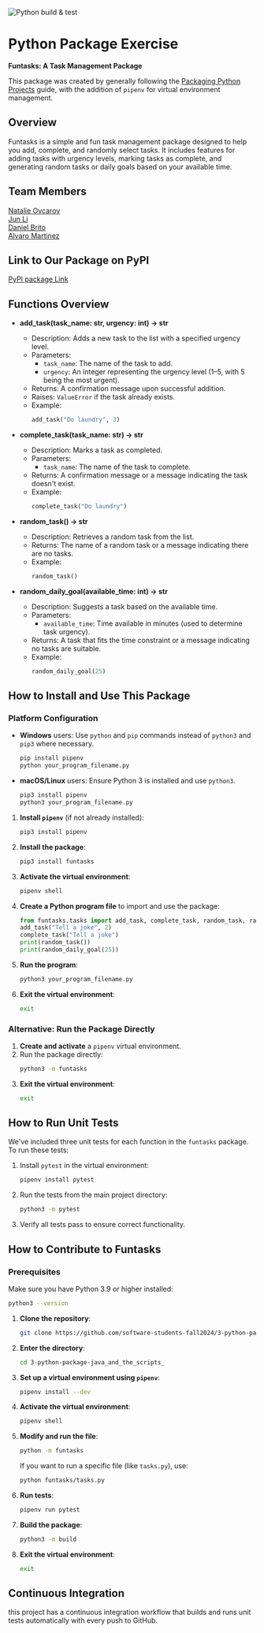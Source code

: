 ![Python build & test](https://github.com/software-students-fall2024/3-python-package-java_and_the_scripts_/actions/workflows/build.yaml/badge.svg)

# Python Package Exercise
**Funtasks: A Task Management Package** 

This package was created by generally following the [Packaging Python Projects](https://packaging.python.org/tutorials/packaging-projects/) guide, with the addition of `pipenv` for virtual environment management. 

## Overview
Funtasks is a simple and fun task management package designed to help you add, complete, and randomly select tasks. It includes features for adding tasks with urgency levels, marking tasks as complete, and generating random tasks or daily goals based on your available time. 

## Team Members

[Natalie Ovcarov](https://github.com/nataliovcharov)  
[Jun Li](https://github.com/jljune9li)  
[Daniel Brito](https://github.com/danny031103)  
[Alvaro Martinez](https://github.com/AlvaroMartinezM)

## Link to Our Package on PyPI
[PyPI package Link](https://pypi.org/project/funtasks/)

## Functions Overview

- **add_task(task_name: str, urgency: int) -> str**  
    - Description: Adds a new task to the list with a specified urgency level.  
    - Parameters:
      - `task_name`: The name of the task to add.
      - `urgency`: An integer representing the urgency level (1–5, with 5 being the most urgent).
    - Returns: A confirmation message upon successful addition.
    - Raises: `ValueError` if the task already exists.
    - Example: 
      ```python
      add_task("Do laundry", 3)
      ```

- **complete_task(task_name: str) -> str**  
    - Description: Marks a task as completed.
    - Parameters:
      - `task_name`: The name of the task to complete.
    - Returns: A confirmation message or a message indicating the task doesn't exist.
    - Example: 
      ```python
      complete_task("Do laundry")
      ```

- **random_task() -> str**  
    - Description: Retrieves a random task from the list.
    - Returns: The name of a random task or a message indicating there are no tasks.
    - Example: 
      ```python
      random_task()
      ```

- **random_daily_goal(available_time: int) -> str**  
    - Description: Suggests a task based on the available time.
    - Parameters:
      - `available_time`: Time available in minutes (used to determine task urgency).
    - Returns: A task that fits the time constraint or a message indicating no tasks are suitable.
    - Example: 
      ```python
      random_daily_goal(25)
      ```

## How to Install and Use This Package

### Platform Configuration
- **Windows** users: Use `python` and `pip` commands instead of `python3` and `pip3` where necessary.
  ```bash
  pip install pipenv
  python your_program_filename.py
  ```

- **macOS/Linux** users: Ensure Python 3 is installed and use `python3`.
  ```bash
  pip3 install pipenv
  python3 your_program_filename.py
  ```

1. **Install `pipenv`** (if not already installed):
    ```bash
    pip3 install pipenv
    ```

2. **Install the package**:
    ```bash
    pip3 install funtasks
    ```

3. **Activate the virtual environment**:
    ```bash
    pipenv shell
    ```

4. **Create a Python program file** to import and use the package:
    ```python
    from funtasks.tasks import add_task, complete_task, random_task, random_daily_goal
    add_task("Tell a joke", 2)
    complete_task("Tell a joke")
    print(random_task())
    print(random_daily_goal(25))
    ```

5. **Run the program**:
    ```bash
    python3 your_program_filename.py
    ```

6. **Exit the virtual environment**:
    ```bash
    exit
    ```

### Alternative: Run the Package Directly

1. **Create and activate** a `pipenv` virtual environment.
2. Run the package directly:
    ```bash
    python3 -m funtasks
    ```
3. **Exit the virtual environment**:
    ```bash
    exit
    ```

## How to Run Unit Tests
We've included three unit tests for each function in the `funtasks` package. To run these tests:

1. Install `pytest` in the virtual environment:
    ```bash
    pipenv install pytest
    ```
2. Run the tests from the main project directory:
    ```bash
    python3 -m pytest
    ```
3. Verify all tests pass to ensure correct functionality.

## How to Contribute to Funtasks

### Prerequisites
Make sure you have Python 3.9 or higher installed:
```bash
python3 --version
```

1. **Clone the repository**:
    ```bash
    git clone https://github.com/software-students-fall2024/3-python-package-java_and_the_scripts_.git
    ```

2. **Enter the directory**:
    ```bash
    cd 3-python-package-java_and_the_scripts_
    ```

3. **Set up a virtual environment using `pipenv`**:
    ```bash
    pipenv install --dev
    ```

4. **Activate the virtual environment**:
    ```bash
    pipenv shell
    ```

5. **Modify and run the file**:
    ```bash
    python -m funtasks
    ```

   If you want to run a specific file (like `tasks.py`), use:
    ```bash
    python funtasks/tasks.py
    ```

6. **Run tests**:
    ```bash
    pipenv run pytest
    ```

7. **Build the package**:
    ```bash
    python3 -m build
    ```

8. **Exit the virtual environment**:
    ```bash
    exit
    ```

## Continuous Integration

this project has a continuous integration workflow that builds and runs unit tests automatically with every push to GitHub.
